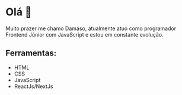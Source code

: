 <h1>Olá 👊</h1>

<p>
  Muito prazer me chamo Damaso, atualmente atuo como programador Frontend Júnior com JavaScript e estou em constante evolução.
</p>

<h2>Ferramentas: </h2>
<ul>
  <li>HTML</li>
  <li>CSS</li>
  <li>JavaScript</li>
  <li>ReactJs/NextJs</li>
</ul>

